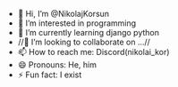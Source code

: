 - 👋 Hi, I’m @NikolajKorsun
- 👀 I’m interested in programming
- 🌱 I’m currently learning django python
- //💞️ I’m looking to collaborate on ...//
- 📫 How to reach me: Discord(nikolai_kor)
- 😄 Pronouns: He, him
- ⚡ Fun fact: I exist

<!---
NikolajKorsun/NikolajKorsun is a ✨ special ✨ repository because its `README.md` (this file) appears on your GitHub profile.
You can click the Preview link to take a look at your changes.
--->
